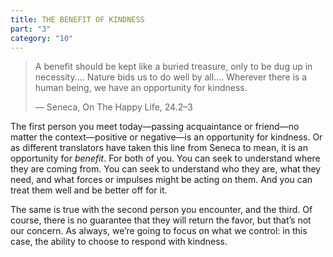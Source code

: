 ```yaml
---
title: THE BENEFIT OF KINDNESS
part: "3"
category: "10"
---
```


> A benefit should be kept like a buried treasure, only to be dug up in necessity.... Nature bids us to do well by all.... Wherever there is a human being, we have an opportunity for kindness.
>
> — Seneca, On The Happy Life, 24.2–3

The first person you meet today—passing acquaintance or friend—no matter the context—positive or negative—is an opportunity for kindness. Or as different translators have taken this line from Seneca to mean, it is an opportunity for _benefit_. For both of you. You can seek to understand where they are coming from. You can seek to understand who they are, what they need, and what forces or impulses might be acting on them. And you can treat them well and be better off for it.

The same is true with the second person you encounter, and the third. Of course, there is no guarantee that they will return the favor, but that’s not our concern. As always, we’re going to focus on what we control: in this case, the ability to choose to respond with kindness.

